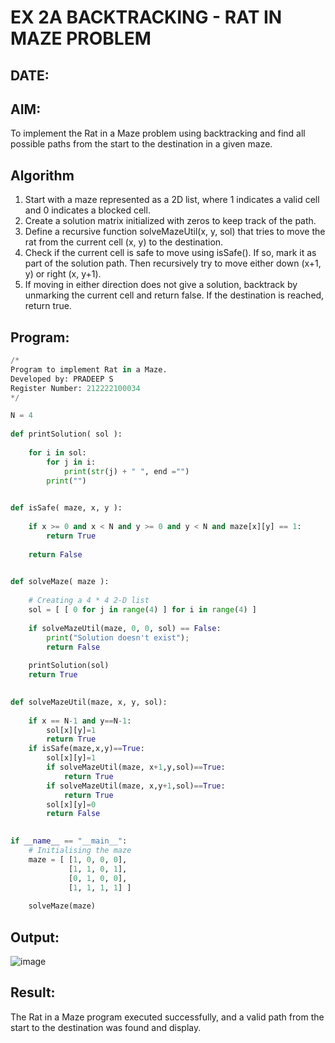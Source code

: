 # EX 2A BACKTRACKING - RAT IN MAZE PROBLEM
## DATE:
## AIM:
To implement the Rat in a Maze problem using backtracking and find all possible paths from the start to the destination in a given maze.


## Algorithm
1. Start with a maze represented as a 2D list, where 1 indicates a valid cell and 0 indicates a blocked cell.
2. Create a solution matrix initialized with zeros to keep track of the path.
3. Define a recursive function solveMazeUtil(x, y, sol) that tries to move the rat from the current cell (x, y) to the destination. 
4. Check if the current cell is safe to move using isSafe(). If so, mark it as part of the solution path. Then recursively try to move either down (x+1, y) or 
   right (x, y+1). 
5. If moving in either direction does not give a solution, backtrack by unmarking the current cell and return false. If the destination is reached, return true. 

## Program:
```python
/*
Program to implement Rat in a Maze.
Developed by: PRADEEP S
Register Number: 212222100034
*/

N = 4
 
def printSolution( sol ):
     
    for i in sol:
        for j in i:
            print(str(j) + " ", end ="")
        print("")
 

def isSafe( maze, x, y ):
     
    if x >= 0 and x < N and y >= 0 and y < N and maze[x][y] == 1:
        return True
     
    return False
 

def solveMaze( maze ):
     
    # Creating a 4 * 4 2-D list
    sol = [ [ 0 for j in range(4) ] for i in range(4) ]
     
    if solveMazeUtil(maze, 0, 0, sol) == False:
        print("Solution doesn't exist");
        return False
     
    printSolution(sol)
    return True
     

def solveMazeUtil(maze, x, y, sol):
    
    if x == N-1 and y==N-1:
        sol[x][y]=1
        return True
    if isSafe(maze,x,y)==True:
        sol[x][y]=1
        if solveMazeUtil(maze, x+1,y,sol)==True:
            return True
        if solveMazeUtil(maze, x,y+1,sol)==True:
            return True
        sol[x][y]=0
        return False
        

if __name__ == "__main__":
    # Initialising the maze
    maze = [ [1, 0, 0, 0],
             [1, 1, 0, 1],
             [0, 1, 0, 0],
             [1, 1, 1, 1] ]
              
    solveMaze(maze)

```

## Output:

![image](https://github.com/user-attachments/assets/eee0bd54-95da-4a4f-89d9-c1487085dbe1)



## Result:
The Rat in a Maze program executed successfully, and a valid path from the start to the destination was found and display.
